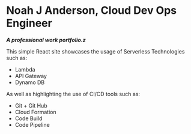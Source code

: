 # Noah J Anderson, Cloud Dev Ops Engineer

**_A professional work portfolio.z_**

This simple React site showcases the usage of Serverless Technologies such as:

* Lambda
* API Gateway
* Dynamo DB

As well as highlighting the use of CI/CD tools such as:

* Git + Git Hub
* Cloud Formation
* Code Build
* Code Pipeline




